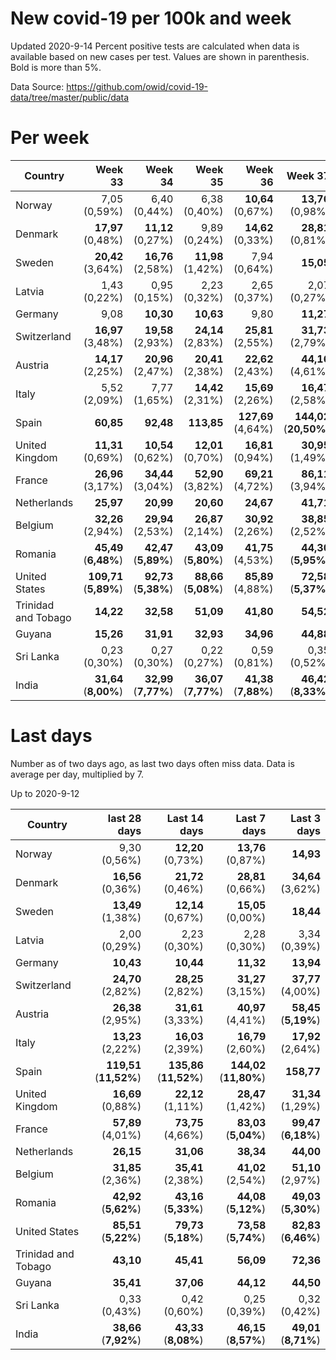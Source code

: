 # New covid-19 per 100k and week
Updated 2020-9-14
Percent positive tests are calculated when data is available based on new cases per test.  Values are shown in parenthesis.  Bold is more than 5%.

Data Source: https://github.com/owid/covid-19-data/tree/master/public/data

# Per week
|Country|Week 33|Week 34|Week 35|Week 36|Week 37|Week 38|
| --- | --: | --: | --: | --: | --: | --: |
|Norway|7,05 (0,59%) |6,40 (0,44%) |6,38 (0,40%) |**10,64** (0,67%) |**13,76** (0,98%) |0,00 |
|Denmark|**17,97** (0,48%) |**11,12** (0,27%) |9,89 (0,24%) |**14,62** (0,33%) |**28,81** (0,81%) |0,00 |
|Sweden|**20,42** (3,64%) |**16,76** (2,58%) |**11,98** (1,42%) |7,94 (0,64%) |**15,05** |0,00 |
|Latvia|1,43 (0,22%) |0,95 (0,15%) |2,23 (0,32%) |2,65 (0,37%) |2,07 (0,27%) |3,71 (0,69%) |
|Germany|9,08 |**10,30** |**10,63** |9,80 |**11,27** |7,74 |
|Switzerland|**16,97** (3,48%) |**19,58** (2,93%) |**24,14** (2,83%) |**25,81** (2,55%) |**31,73** (2,79%) |**38,26** |
|Austria|**14,17** (2,25%) |**20,96** (2,47%) |**20,41** (2,38%) |**22,62** (2,43%) |**44,16** (4,61%) |**29,85** (4,11%) |
|Italy|5,52 (2,09%) |7,77 (1,65%) |**14,42** (2,31%) |**15,69** (2,26%) |**16,47** (2,58%) |**16,86** |
|Spain|**60,85** |**92,48** |**113,85** |**127,69** (4,64%) |**144,02** (**20,50%**) |0,00 |
|United Kingdom|**11,31** (0,69%) |**10,54** (0,62%) |**12,01** (0,70%) |**16,81** (0,94%) |**30,95** (1,49%) |**34,34** |
|France|**26,96** (3,17%) |**34,44** (3,04%) |**52,90** (3,82%) |**69,21** (4,72%) |**86,11** (3,94%) |**77,03** |
|Netherlands|**25,97** |**20,99** |**20,60** |**24,67** |**41,71** |**44,37** |
|Belgium|**32,26** (2,94%) |**29,94** (2,53%) |**26,87** (2,14%) |**30,92** (2,26%) |**38,85** (2,52%) |0,00 |
|Romania|**45,49** (**6,48%**) |**42,47** (**5,89%**) |**43,09** (**5,80%**) |**41,75** (4,53%) |**44,30** (**5,95%**) |**40,35** |
|United States|**109,71** (**5,89%**) |**92,73** (**5,38%**) |**88,66** (**5,08%**) |**85,89** (4,88%) |**72,58** (**5,37%**) |**71,63** |
|Trinidad and Tobago|**14,22** |**32,58** |**51,09** |**41,80** |**54,52** |**24,51** |
|Guyana|**15,26** |**31,91** |**32,93** |**34,96** |**44,88** |**36,49** |
|Sri Lanka|0,23 (0,30%) |0,27 (0,30%) |0,22 (0,27%) |0,59 (0,81%) |0,35 (0,52%) |1,24 |
|India|**31,64** (**8,00%**) |**32,99** (**7,77%**) |**36,07** (**7,77%**) |**41,38** (**7,88%**) |**46,42** (**8,33%**) |**46,70** |

# Last days
Number as of two days ago, as last two days often miss data.  Data is average per day, multiplied by 7.

Up to 2020-9-12

|Country|last 28 days|Last 14 days|Last 7 days|Last 3 days|
| --- | --: | --: | --: | --: |
|Norway|9,30 (0,56%)|**12,20** (0,73%)|**13,76** (0,87%)|**14,93**|
|Denmark|**16,56** (0,36%)|**21,72** (0,46%)|**28,81** (0,66%)|**34,64** (3,62%)|
|Sweden|**13,49** (1,38%)|**12,14** (0,67%)|**15,05** (0,00%)|**18,44**|
|Latvia|2,00 (0,29%)|2,23 (0,30%)|2,28 (0,30%)|3,34 (0,39%)|
|Germany|**10,43**|**10,44**|**11,32**|**13,94**|
|Switzerland|**24,70** (2,82%)|**28,25** (2,82%)|**31,27** (3,15%)|**37,77** (4,00%)|
|Austria|**26,38** (2,95%)|**31,61** (3,33%)|**40,97** (4,41%)|**58,45** (**5,19%**)|
|Italy|**13,23** (2,22%)|**16,03** (2,39%)|**16,79** (2,60%)|**17,92** (2,64%)|
|Spain|**119,51** (**11,52%**)|**135,86** (**11,52%**)|**144,02** (**11,80%**)|**158,77**|
|United Kingdom|**16,69** (0,88%)|**22,12** (1,11%)|**28,47** (1,42%)|**31,34** (1,29%)|
|France|**57,89** (4,01%)|**73,75** (4,66%)|**83,03** (**5,04%**)|**99,47** (**6,18%**)|
|Netherlands|**26,15**|**31,06**|**38,34**|**44,00**|
|Belgium|**31,85** (2,36%)|**35,41** (2,38%)|**41,02** (2,54%)|**51,10** (2,97%)|
|Romania|**42,92** (**5,62%**)|**43,16** (**5,33%**)|**44,08** (**5,12%**)|**49,03** (**5,30%**)|
|United States|**85,51** (**5,22%**)|**79,73** (**5,18%**)|**73,58** (**5,74%**)|**82,83** (**6,46%**)|
|Trinidad and Tobago|**43,10**|**45,41**|**56,09**|**72,36**|
|Guyana|**35,41**|**37,06**|**44,12**|**44,50**|
|Sri Lanka|0,33 (0,43%)|0,42 (0,60%)|0,25 (0,39%)|0,32 (0,42%)|
|India|**38,66** (**7,92%**)|**43,33** (**8,08%**)|**46,15** (**8,57%**)|**49,01** (**8,71%**)|
